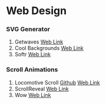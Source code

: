 # Web Design

### SVG Generator
1. Getwaves [Web Link](https://getwaves.io/)
2. Cool Backgrounds [Web Link](https://coolbackgrounds.io/)
3. Softr [Web Link](https://www.softr.io/tools/svg-wave-generator)

### Scroll Animations
1. Locomotive Scroll [Github](https://github.com/locomotivemtl/locomotive-scroll) [Web Link](https://locomotivemtl.github.io/locomotive-scroll/)
2. ScrollReveal [Web Link](https://scrollrevealjs.org/)
3. Wow [Web Link](https://wowjs.uk/)
